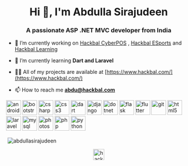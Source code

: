 <h1 align="center">Hi 👋, I'm Abdulla Sirajudeen</h1>
<h3 align="center">A passionate ASP .NET MVC developer from India</h3>

- 🔭 I’m currently working on [Hackbal CyberPOS](https://cyberpos.hackbal.com/) , [Hackbal ESports](https://esports.hackbal.com/) and [Hackbal Learning](https://www.hackballearning.in/)

- 🌱 I’m currently learning **Dart and Laravel**

- 👨‍💻 All of my projects are available at [https://www.hackbal.com/](https://www.hackbal.com/)

- 📫 How to reach me **abdu@hackbal.com**

<p align="left"><img src="https://devicons.github.io/devicon/devicon.git/icons/android/android-original-wordmark.svg" alt="android" width="40" height="40"/> <img src="https://devicons.github.io/devicon/devicon.git/icons/bootstrap/bootstrap-plain.svg" alt="bootstrap" width="40" height="40"/> <img src="https://devicons.github.io/devicon/devicon.git/icons/csharp/csharp-original.svg" alt="csharp" width="40" height="40"/> <img src="https://devicons.github.io/devicon/devicon.git/icons/css3/css3-original-wordmark.svg" alt="css3" width="40" height="40"/> <img src="https://www.vectorlogo.zone/logos/dartlang/dartlang-icon.svg" alt="dart" width="40" height="40"/> <img src="https://devicons.github.io/devicon/devicon.git/icons/django/django-original.svg" alt="django" width="40" height="40"/> <img src="https://devicons.github.io/devicon/devicon.git/icons/dot-net/dot-net-original-wordmark.svg" alt="dotnet" width="40" height="40"/> <img src="https://www.vectorlogo.zone/logos/pocoo_flask/pocoo_flask-icon.svg" alt="flask" width="40" height="40"/> <img src="https://www.vectorlogo.zone/logos/flutterio/flutterio-icon.svg" alt="flutter" width="40" height="40"/> <img src="https://www.vectorlogo.zone/logos/git-scm/git-scm-icon.svg" alt="git" width="40" height="40"/> <img src="https://devicons.github.io/devicon/devicon.git/icons/html5/html5-original-wordmark.svg" alt="html5" width="40" height="40"/> <img src="https://devicons.github.io/devicon/devicon.git/icons/laravel/laravel-plain-wordmark.svg" alt="laravel" width="40" height="40"/> <img src="https://devicons.github.io/devicon/devicon.git/icons/mysql/mysql-original-wordmark.svg" alt="mysql" width="40" height="40"/> <img src="https://devicons.github.io/devicon/devicon.git/icons/photoshop/photoshop-plain.svg" alt="photoshop" width="40" height="40"/> <img src="https://devicons.github.io/devicon/devicon.git/icons/php/php-original.svg" alt="php" width="40" height="40"/> <img src="https://devicons.github.io/devicon/devicon.git/icons/python/python-original.svg" alt="python" width="40" height="40"/></p>


<p>&nbsp;<img align="center" src="https://github-readme-stats.vercel.app/api?username=abdullasirajudeen&show_icons=true" alt="abdullasirajudeen" /></p>


<p align="center">
<a href="https://www.youtube.com/c/hackballearning" target="blank"><img align="center" src="https://cdn.jsdelivr.net/npm/simple-icons@3.0.1/icons/youtube.svg" alt="hackballearning" height="30" width="30" /></a>
</p>
